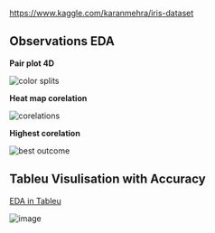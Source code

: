 https://www.kaggle.com/karanmehra/iris-dataset



## Observations EDA


__Pair plot 4D__


![color splits](https://user-images.githubusercontent.com/62024355/101923878-f518c680-3bf5-11eb-9e7a-7bb75ab62a51.png)


__Heat map corelation__


![corelations](https://user-images.githubusercontent.com/62024355/101923902-fd710180-3bf5-11eb-9a1d-79b6b4b0cf03.png)


__Highest corelation__


![best outcome](https://user-images.githubusercontent.com/62024355/101923917-02ce4c00-3bf6-11eb-9d28-fb480d25693d.png)




## Tableu Visulisation with Accuracy

[EDA in Tableu](https://public.tableau.com/profile/karan6916#!/vizhome/Book1_16076268942200/Dashboard1?publish=yes)



![image](https://user-images.githubusercontent.com/62024355/101943651-7b8ed180-3c11-11eb-9f39-382ef714ca83.png)

